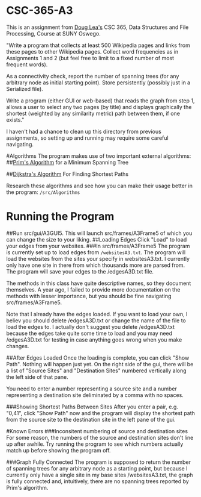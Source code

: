# CSC-365-A3

This is an assignment from [Doug Lea's](http://gee.cs.oswego.edu/) CSC 365, Data Structures and File Processing, Course at SUNY Oswego.

"Write a program that collects at least 500 Wikipedia pages and links from these pages to other Wikipedia pages.
Collect word frequencies as in Assignments 1 and 2 (but feel free to limit to a fixed number of most frequent words). 

As a connectivity check, report the number of spanning trees (for any arbitrary node as initial starting point). 
Store persistently (possibly just in a Serialized file). 

Write a program (either GUI or web-based) that reads the graph from step 1, allows a user to select any two pages (by title) and displays graphically the shortest (weighted by any similarity metric) path between them, if one exists."
 
I haven't had a chance to clean up this directory from previous assignments, so setting up and running may require some careful navigating.

#Algorithms
The program makes use of two important external algorithms:
##[Prim's Algorithm](https://www.google.com/search?q=Prim%27s+algorithm&rlz=1C1CHFX_enUS651US651&oq=Prim%27s+algorithm&aqs=chrome..69i57.2479j0j7&sourceid=chrome&ie=UTF-8) for a Minimum Spanning Tree

##[Dijkstra's Algorithm](https://en.wikipedia.org/wiki/Dijkstra%27s_algorithm) For Finding Shortest Paths

Research these algorithms and see how you can make their usage better in the program: `/src/Algorithms`

# Running the Program
##Run src/gui/A3GUI5.
This will launch src/frames/A3Frame5 of which you can change the size to your liking.
##Loading Edges
Click "Load" to load your edges from your websites.
###In src/frames/A3Frame5
The program is currently set up to load edges from `/websitesA3.txt`.
The program will load the websites from the sites your specify in websitesA3.txt. I currently only have one site in there from which thousands more are parsed from. 
The program will save your edges to the /edgesA3D.txt file.

The methods in this class have quite descriptive names, so they document themselves. A year ago, I failed to provide more documentation on the methods with lesser importance, but you should be fine navigating src/frames/A3Frame5.

Note that I already have the edges loaded. If you want to load your own, I believ you should delete /edgesA3D.txt or change the name of the file to load the edges to. I actually don't suggest you delete /edgesA3D.txt because the edges take quite some time to load and you may need /edgesA3D.txt for testing in case anything goes wrong when you make changes.

##After Edges Loaded
Once the loading is complete, you can click "Show Path". Nothing will happen just yet.
On the right side of the gui, there will be a list of "Source Sites" and "Destination Sites" numbered vertically along the left side of that pane.

You need to enter a number representing a source site and a number representing a destination site deliminated by a comma with no spaces.

###Showing Shortest Paths Between Sites
After you enter a pair, e.g. "0,41", click "Show Path" now and the program will display the shortest path from the source site to the destination site in the left pane of the gui. 

#Known Errors
###Inconsitent numbering of source and destination sites
For some reason, the numbers of the source and destination sites don't line up after awhile. Try running the program to see which numbers actually match up before showing the program off.

###Graph Fully Connected
The program is supposed to return the number of spanning trees for any arbitrary node as a starting point, but because I currently only have a single site in my base sites /websitesA3.txt, the graph is fully connected and, intuitively, there are no spanning trees reported by Prim's algorithm.


